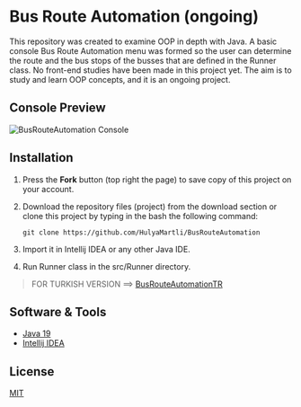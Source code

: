 # Bus Route Automation (ongoing)

This repository was created to examine OOP in depth with Java. A basic console Bus Route Automation menu was formed so the user can determine the route and the bus stops of the busses that are defined in the Runner class. No front-end studies have been made in this project yet. The aim is to study and learn OOP concepts, and it is an ongoing project.

## Console Preview

![BusRouteAutomation Console](https://lh3.googleusercontent.com/pw/AMWts8Cow3yB47PSVneOBwsDc1Gl0Qe_99lcnccOKLHyj2v9o23-pouSNiv8C6NbUxermc7cigWlSIN7Efg0fckKNITAyYM3iwAtj7vNDELpavhOQmt4Pbkl1b1QV8OGIEsJs8eoeaS-Zdi516an26UcMxzORA=w416-h706-s-no?authuser=0)

## Installation

1. Press the **Fork** button (top right the page) to save copy of this project on your account.

2. Download the repository files (project) from the download section or clone this project by typing in the bash the following command:

   ```
   git clone https://github.com/HulyaMartli/BusRouteAutomation
   ```

3. Import it in Intellij IDEA or any other Java IDE.

4. Run Runner class in the src/Runner directory.

> FOR TURKISH VERSION ==> [BusRouteAutomationTR](https://github.com/HulyaMartli/BusRouteAutomationTR)

## Software & Tools

* [Java 19](https://www.oracle.com/java/technologies/javase/jdk19-archive-downloads.html)
* [Intellij IDEA](https://www.jetbrains.com/idea/)

## License

[MIT](https://choosealicense.com/licenses/mit/)